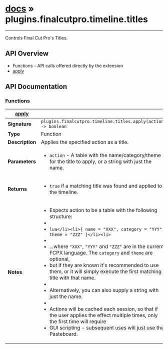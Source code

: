 # [docs](index.md) » plugins.finalcutpro.timeline.titles
---

Controls Final Cut Pro's Titles.

## API Overview
* Functions - API calls offered directly by the extension
 * [apply](#apply)

## API Documentation

### Functions

| [apply](#apply)         |                                                                                     |
| --------------------------------------------|-------------------------------------------------------------------------------------|
| **Signature**                               | `plugins.finalcutpro.timeline.titles.apply(action) -> boolean`                                                                    |
| **Type**                                    | Function                                                                     |
| **Description**                             | Applies the specified action as a title.                                                                     |
| **Parameters**                              | <ul><li>`action`      - A table with the name/category/theme for the title to apply, or a string with just the name.</li></ul> |
| **Returns**                                 | <ul><li>`true` if a matching title was found and applied to the timeline.</li></ul>          |
| **Notes**                                   | <ul><li>Expects action to be a table with the following structure:</li><li></li><li>```lua</li><li>{ name = "XXX", category = "YYY", theme = "ZZZ" }</li><li>```</li><li></li><li>...where `"XXX"`, `"YYY"` and `"ZZZ"` are in the current FCPX language. The `category` and `theme` are optional,</li><li>but if they are known it's recommended to use them, or it will simply execute the first matching title with that name.</li><li></li><li>Alternatively, you can also supply a string with just the name.</li><li></li><li>Actions will be cached each session, so that if the user applies the effect multiple times, only the first time will require</li><li>GUI scripting - subsequent uses will just use the Pasteboard.</li></ul>                |

